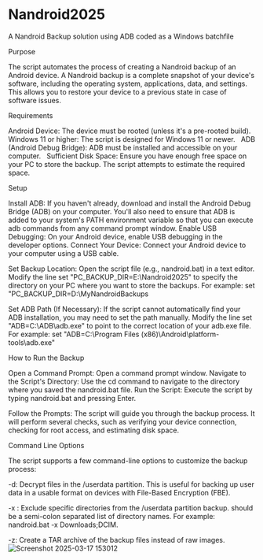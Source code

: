 # Nandroid2025
A Nandroid Backup solution using ADB coded as a Windows batchfile



Purpose

The script automates the process of creating a Nandroid backup of an Android device. A Nandroid backup is a complete snapshot of your device's software, including the operating system, applications, data, and settings. This allows you to restore your device to a previous state in case of software issues.    

Requirements

Android Device: The device must be rooted (unless it's a pre-rooted build).
Windows 11 or higher: The script is designed for Windows 11 or newer.    
ADB (Android Debug Bridge): ADB must be installed and accessible on your computer.    
Sufficient Disk Space: Ensure you have enough free space on your PC to store the backup. The script attempts to estimate the required space.    

Setup

Install ADB: If you haven't already, download and install the Android Debug Bridge (ADB) on your computer. You'll also need to ensure that ADB is added to your system's PATH environment variable so that you can execute adb commands from any command prompt window.
Enable USB Debugging: On your Android device, enable USB debugging in the developer options.
Connect Your Device: Connect your Android device to your computer using a USB cable.

Set Backup Location:
Open the script file (e.g., nandroid.bat) in a text editor.
Modify the line set "PC_BACKUP_DIR=E:\Nandroid2025" to specify the directory on your PC where you want to store the backups. For example: set "PC_BACKUP_DIR=D:\MyNandroidBackups

Set ADB Path (If Necessary):
If the script cannot automatically find your ADB installation, you may need to set the path manually.
Modify the line set "ADB=C:\ADB\adb.exe" to point to the correct location of your adb.exe file. For example: set "ADB=C:\Program Files (x86)\Android\platform-tools\adb.exe"    

How to Run the Backup

Open a Command Prompt: Open a command prompt window.
Navigate to the Script's Directory: Use the cd command to navigate to the directory where you saved the nandroid.bat file.
Run the Script: Execute the script by typing nandroid.bat and pressing Enter.

Follow the Prompts: The script will guide you through the backup process. It will perform several checks, such as verifying your device connection, checking for root access, and estimating disk space.    

Command Line Options

The script supports a few command-line options to customize the backup process:

-d: Decrypt files in the /userdata partition. This is useful for backing up user data in a usable format on devices with File-Based Encryption (FBE).   

-x <directories>: Exclude specific directories from the /userdata partition backup. <directories> should be a semi-colon separated list of directory names. For example: nandroid.bat -x Downloads;DCIM.    

-z: Create a TAR archive of the backup files instead of raw images.
![Screenshot 2025-03-17 153012](https://github.com/user-attachments/assets/7b0b662a-10c6-4f90-b522-2f48ba3ac9d3)
